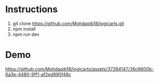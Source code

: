 # Instructions
1. git clone https://github.com/Mohdaqib18/logicarts.git
2. npm install
3. npm run dev


# Demo



https://github.com/Mohdaqib18/logicarts/assets/37264147/36c6600b-6a3e-4480-9ff1-af2ed990f48c

